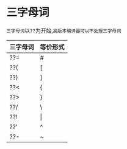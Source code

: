 # 三字母词

`三字母词`以`??`为开始,`高版本编译器可以不处理三字母词`

|三字母词|等价形式|
|----|----|
|??=|  # |
|??(|  [ |
|??)|  ] |
|??<|  { |
|??>|  } |
|??/| \\ |
|??!| \| |
|??'|  ^ |
|??-|  ~ |
